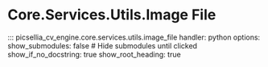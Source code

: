 # Core.Services.Utils.Image File

::: picsellia_cv_engine.core.services.utils.image_file
    handler: python
    options:
        show_submodules: false  # Hide submodules until clicked
        show_if_no_docstring: true
        show_root_heading: true
